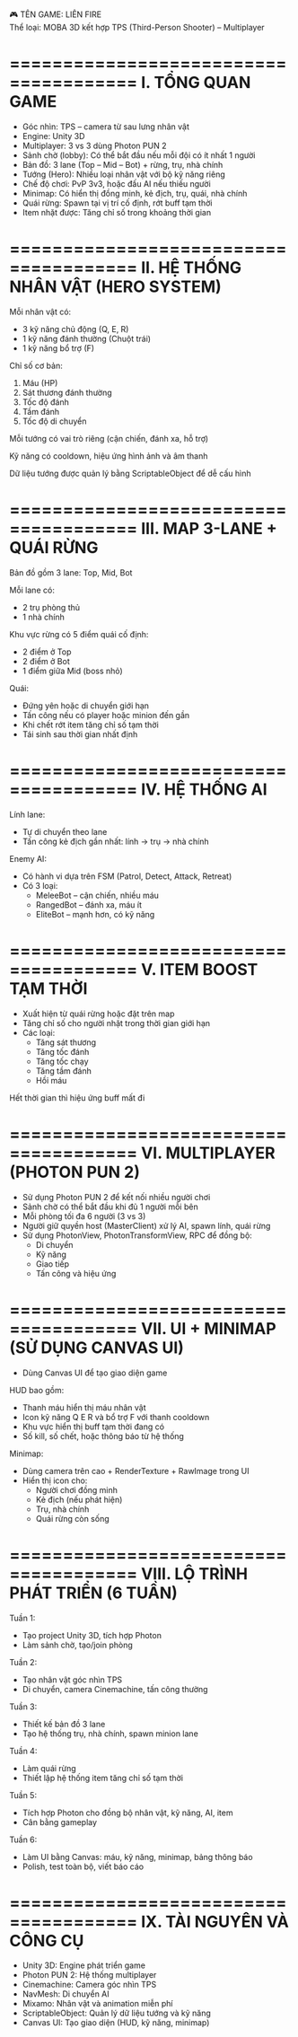 🎮 TÊN GAME: LIÊN FIRE  
Thể loại: MOBA 3D kết hợp TPS (Third-Person Shooter) – Multiplayer

======================================
I. TỔNG QUAN GAME
======================================
- Góc nhìn: TPS – camera từ sau lưng nhân vật
- Engine: Unity 3D
- Multiplayer: 3 vs 3 dùng Photon PUN 2
- Sảnh chờ (lobby): Có thể bắt đầu nếu mỗi đội có ít nhất 1 người
- Bản đồ: 3 lane (Top – Mid – Bot) + rừng, trụ, nhà chính
- Tướng (Hero): Nhiều loại nhân vật với bộ kỹ năng riêng
- Chế độ chơi: PvP 3v3, hoặc đấu AI nếu thiếu người
- Minimap: Có hiển thị đồng minh, kẻ địch, trụ, quái, nhà chính
- Quái rừng: Spawn tại vị trí cố định, rớt buff tạm thời
- Item nhặt được: Tăng chỉ số trong khoảng thời gian

======================================
II. HỆ THỐNG NHÂN VẬT (HERO SYSTEM)
======================================
Mỗi nhân vật có:
- 3 kỹ năng chủ động (Q, E, R)
- 1 kỹ năng đánh thường (Chuột trái)
- 1 kỹ năng bổ trợ (F)

Chỉ số cơ bản:
1. Máu (HP)
2. Sát thương đánh thường
3. Tốc độ đánh
4. Tầm đánh
5. Tốc độ di chuyển

Mỗi tướng có vai trò riêng (cận chiến, đánh xa, hỗ trợ)

Kỹ năng có cooldown, hiệu ứng hình ảnh và âm thanh

Dữ liệu tướng được quản lý bằng ScriptableObject để dễ cấu hình

======================================
III. MAP 3-LANE + QUÁI RỪNG
======================================
Bản đồ gồm 3 lane: Top, Mid, Bot

Mỗi lane có:
- 2 trụ phòng thủ
- 1 nhà chính

Khu vực rừng có 5 điểm quái cố định:
- 2 điểm ở Top
- 2 điểm ở Bot
- 1 điểm giữa Mid (boss nhỏ)

Quái:
- Đứng yên hoặc di chuyển giới hạn
- Tấn công nếu có player hoặc minion đến gần
- Khi chết rớt item tăng chỉ số tạm thời
- Tái sinh sau thời gian nhất định

======================================
IV. HỆ THỐNG AI
======================================
Lính lane:
- Tự di chuyển theo lane
- Tấn công kẻ địch gần nhất: lính → trụ → nhà chính

Enemy AI:
- Có hành vi dựa trên FSM (Patrol, Detect, Attack, Retreat)
- Có 3 loại: 
  + MeleeBot – cận chiến, nhiều máu
  + RangedBot – đánh xa, máu ít
  + EliteBot – mạnh hơn, có kỹ năng

======================================
V. ITEM BOOST TẠM THỜI
======================================
- Xuất hiện từ quái rừng hoặc đặt trên map
- Tăng chỉ số cho người nhặt trong thời gian giới hạn
- Các loại:
  + Tăng sát thương
  + Tăng tốc đánh
  + Tăng tốc chạy
  + Tăng tầm đánh
  + Hồi máu

Hết thời gian thì hiệu ứng buff mất đi

======================================
VI. MULTIPLAYER (PHOTON PUN 2)
======================================
- Sử dụng Photon PUN 2 để kết nối nhiều người chơi
- Sảnh chờ có thể bắt đầu khi đủ 1 người mỗi bên
- Mỗi phòng tối đa 6 người (3 vs 3)
- Người giữ quyền host (MasterClient) xử lý AI, spawn lính, quái rừng
- Sử dụng PhotonView, PhotonTransformView, RPC để đồng bộ:
  + Di chuyển
  + Kỹ năng
  + Giao tiếp
  + Tấn công và hiệu ứng

======================================
VII. UI + MINIMAP (SỬ DỤNG CANVAS UI)
======================================
- Dùng Canvas UI để tạo giao diện game

HUD bao gồm:
- Thanh máu hiển thị máu nhân vật
- Icon kỹ năng Q E R và bổ trợ F với thanh cooldown
- Khu vực hiển thị buff tạm thời đang có
- Số kill, số chết, hoặc thông báo từ hệ thống

Minimap:
- Dùng camera trên cao + RenderTexture + RawImage trong UI
- Hiển thị icon cho:
  + Người chơi đồng minh
  + Kẻ địch (nếu phát hiện)
  + Trụ, nhà chính
  + Quái rừng còn sống

======================================
VIII. LỘ TRÌNH PHÁT TRIỂN (6 TUẦN)
======================================
Tuần 1:
- Tạo project Unity 3D, tích hợp Photon
- Làm sảnh chờ, tạo/join phòng

Tuần 2:
- Tạo nhân vật góc nhìn TPS
- Di chuyển, camera Cinemachine, tấn công thường

Tuần 3:
- Thiết kế bản đồ 3 lane
- Tạo hệ thống trụ, nhà chính, spawn minion lane

Tuần 4:
- Làm quái rừng
- Thiết lập hệ thống item tăng chỉ số tạm thời

Tuần 5:
- Tích hợp Photon cho đồng bộ nhân vật, kỹ năng, AI, item
- Cân bằng gameplay

Tuần 6:
- Làm UI bằng Canvas: máu, kỹ năng, minimap, bảng thông báo
- Polish, test toàn bộ, viết báo cáo

======================================
IX. TÀI NGUYÊN VÀ CÔNG CỤ
======================================
- Unity 3D: Engine phát triển game
- Photon PUN 2: Hệ thống multiplayer
- Cinemachine: Camera góc nhìn TPS
- NavMesh: Di chuyển AI
- Mixamo: Nhân vật và animation miễn phí
- ScriptableObject: Quản lý dữ liệu tướng và kỹ năng
- Canvas UI: Tạo giao diện (HUD, kỹ năng, minimap)

